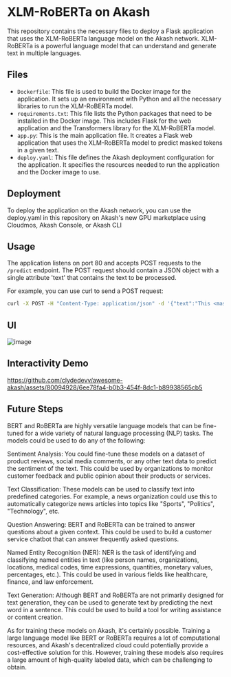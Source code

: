 # XLM-RoBERTa on Akash

This repository contains the necessary files to deploy a Flask application that uses the XLM-RoBERTa language model on the Akash network. XLM-RoBERTa is a powerful language model that can understand and generate text in multiple languages.

## Files

- `Dockerfile`: This file is used to build the Docker image for the application. It sets up an environment with Python and all the necessary libraries to run the XLM-RoBERTa model.
- `requirements.txt`: This file lists the Python packages that need to be installed in the Docker image. This includes Flask for the web application and the Transformers library for the XLM-RoBERTa model.
- `app.py`: This is the main application file. It creates a Flask web application that uses the XLM-RoBERTa model to predict masked tokens in a given text.
- `deploy.yaml`: This file defines the Akash deployment configuration for the application. It specifies the resources needed to run the application and the Docker image to use.

## Deployment

To deploy the application on the Akash network, you can use the deploy.yaml in this repository on Akash's new GPU marketplace using Cloudmos, Akash Console, or Akash CLI

## Usage

The application listens on port 80 and accepts POST requests to the `/predict` endpoint. The POST request should contain a JSON object with a single attribute 'text' that contains the text to be processed.

For example, you can use curl to send a POST request:

```bash
curl -X POST -H "Content-Type: application/json" -d '{"text":"This <mask> model can understand and generate text in multiple languages."}' http://your-akash-deployment-url/predict
```

## UI
![image](https://github.com/clydedevv/awesome-akash/assets/80094928/9e95fc83-edff-4419-9b7c-57cea0d9c61e)

## Interactivity Demo


https://github.com/clydedevv/awesome-akash/assets/80094928/6ee78fa4-b0b3-454f-8dc1-b89938565cb5


## Future Steps 
BERT and RoBERTa are highly versatile language models that can be fine-tuned for a wide variety of natural language processing (NLP) tasks. The models could be used to do any of the following:

Sentiment Analysis: You could fine-tune these models on a dataset of product reviews, social media comments, or any other text data to predict the sentiment of the text. This could be used by organizations to monitor customer feedback and public opinion about their products or services.

Text Classification: These models can be used to classify text into predefined categories. For example, a news organization could use this to automatically categorize news articles into topics like "Sports", "Politics", "Technology", etc.

Question Answering: BERT and RoBERTa can be trained to answer questions about a given context. This could be used to build a customer service chatbot that can answer frequently asked questions.

Named Entity Recognition (NER): NER is the task of identifying and classifying named entities in text (like person names, organizations, locations, medical codes, time expressions, quantities, monetary values, percentages, etc.). This could be used in various fields like healthcare, finance, and law enforcement.

Text Generation: Although BERT and RoBERTa are not primarily designed for text generation, they can be used to generate text by predicting the next word in a sentence. This could be used to build a tool for writing assistance or content creation.

As for training these models on Akash, it's certainly possible. Training a large language model like BERT or RoBERTa requires a lot of computational resources, and Akash's decentralized cloud could potentially provide a cost-effective solution for this. However, training these models also requires a large amount of high-quality labeled data, which can be challenging to obtain.
